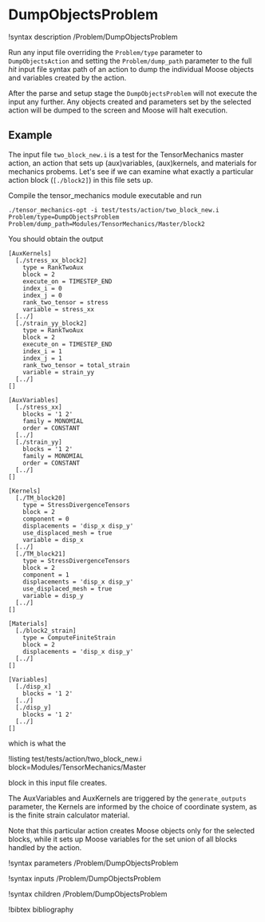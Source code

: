 # DumpObjectsProblem

!syntax description /Problem/DumpObjectsProblem

Run any input file overriding the `Problem/type` parameter to `DumpObjectsAction` and
setting the `Problem/dump_path` parameter to the full _hit_ input file syntax path of an
action to dump the individual Moose objects and variables created by the action.

After the parse and setup stage the `DumpObjectsProblem` will not execute the input any
further. Any objects created and parameters set by the selected action will be dumped to
the screen and Moose will halt execution.

## Example

The input file `two_block_new.i` is a test for the TensorMechanics master action, an action
that sets up (aux)variables, (aux)kernels, and materials for mechanics probems. Let's
see if we can examine what exactly a particular action block (`[./block2]`) in this file sets
up.

Compile the tensor_mechanics module executable and run

```
./tensor_mechanics-opt -i test/tests/action/two_block_new.i Problem/type=DumpObjectsProblem Problem/dump_path=Modules/TensorMechanics/Master/block2
```

You should obtain the output

```
[AuxKernels]
  [./stress_xx_block2]
    type = RankTwoAux
    block = 2
    execute_on = TIMESTEP_END
    index_i = 0
    index_j = 0
    rank_two_tensor = stress
    variable = stress_xx
  [../]
  [./strain_yy_block2]
    type = RankTwoAux
    block = 2
    execute_on = TIMESTEP_END
    index_i = 1
    index_j = 1
    rank_two_tensor = total_strain
    variable = strain_yy
  [../]
[]

[AuxVariables]
  [./stress_xx]
    blocks = '1 2'
    family = MONOMIAL
    order = CONSTANT
  [../]
  [./strain_yy]
    blocks = '1 2'
    family = MONOMIAL
    order = CONSTANT
  [../]
[]

[Kernels]
  [./TM_block20]
    type = StressDivergenceTensors
    block = 2
    component = 0
    displacements = 'disp_x disp_y'
    use_displaced_mesh = true
    variable = disp_x
  [../]
  [./TM_block21]
    type = StressDivergenceTensors
    block = 2
    component = 1
    displacements = 'disp_x disp_y'
    use_displaced_mesh = true
    variable = disp_y
  [../]
[]

[Materials]
  [./block2_strain]
    type = ComputeFiniteStrain
    block = 2
    displacements = 'disp_x disp_y'
  [../]
[]

[Variables]
  [./disp_x]
    blocks = '1 2'
  [../]
  [./disp_y]
    blocks = '1 2'
  [../]
[]
```

which is what the

!listing test/tests/action/two_block_new.i block=Modules/TensorMechanics/Master

block in this input file creates.

The AuxVariables and AuxKernels are triggered by the `generate_outputs` parameter, the Kernels
are informed by the choice of coordinate system, as is the finite strain calculator material.

Note that this particular action creates Moose objects only for the selected blocks, while it sets up
Moose variables for the set union of all blocks handled by the action.

!syntax parameters /Problem/DumpObjectsProblem

!syntax inputs /Problem/DumpObjectsProblem

!syntax children /Problem/DumpObjectsProblem

!bibtex bibliography
